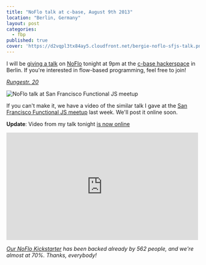 ```yaml
---
title: "NoFlo talk at c-base, August 9th 2013"
location: "Berlin, Germany"
layout: post
categories: 
  - fbp
published: true
cover: 'https://d2vqpl3tx84ay5.cloudfront.net/bergie-noflo-sfjs-talk.png'
---
```


I will be [giving a talk](http://logbuch.c-base.org/archives/2082) on [NoFlo](http://noflojs.org/) tonight at 9pm at the [c-base hackerspace](http://c-base.org/) in Berlin. If you're interested in flow-based programming, feel free to join!

*[Rungestr. 20](http://www.berlin.de/stadtplan/explorer?ADR_ZIP=10179&ADR_STREET=Rungestr.&ADR_HOUSE=20&ADR_INFO=%3Ca+href%3D%22www.c-base.org%22%3Ec-base%3C%2Fa%3E)*

![NoFlo talk at San Francisco Functional JS meetup](https://d2vqpl3tx84ay5.cloudfront.net/bergie-noflo-sfjs-talk.png)

If you can't make it, we have a video of the similar talk I gave at the [San Francisco Functional JS meetup](http://www.meetup.com/jsmeetup/events/125255032/) last week. We'll post it online soon.

**Update**: Video from my talk tonight [is now online](https://vimeo.com/cbase/noflo)

<iframe src="https://player.vimeo.com/video/72065207" width="500" height="281" frameborder="0" webkitAllowFullScreen mozallowfullscreen allowFullScreen></iframe>

*[Our NoFlo Kickstarter](http://www.kickstarter.com/projects/noflo/noflo-development-environment) has been backed already by 562 people, and we're almost at 70%. Thanks, everybody!*
